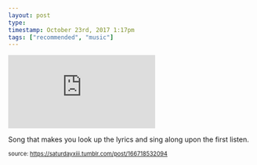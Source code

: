 ```yaml
---
layout: post
type: 
timestamp: October 23rd, 2017 1:17pm
tags: ["recommended", "music"]
---
```

<embed type="audio/mpeg" src="https://bandcamp.com/stream_redirect?enc=mp3-128&amp;track_id=2861756721&amp;ts=1618890940&amp;t=446bc89c61979b040ad147fa62d6702f5e45c846">
       
Song that makes you look up the lyrics and sing along upon the first listen.
 
  
<small>source: https://saturdayxiii.tumblr.com/post/166718532094</small>